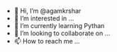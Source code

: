 - 👋 Hi, I’m @agamkrshar
- 👀 I’m interested in ...
- 🌱 I’m currently learning Pythan
- 💞️ I’m looking to collaborate on ...
- 📫 How to reach me ...

<!---
agamkrshar/agamkrshar is a ✨ special ✨ repository because its `README.md` (this file) appears on your GitHub profile.
You can click the Preview link to take a look at your changes.
--->
